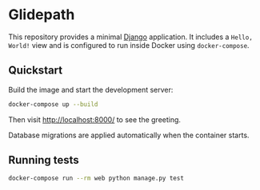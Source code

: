 # Glidepath

This repository provides a minimal [Django](https://www.djangoproject.com/) application.
It includes a `Hello, World!` view and is configured to run inside Docker using
`docker-compose`.

## Quickstart

Build the image and start the development server:

```bash
docker-compose up --build
```

Then visit <http://localhost:8000/> to see the greeting.

Database migrations are applied automatically when the container starts.

## Running tests

```bash
docker-compose run --rm web python manage.py test
```

